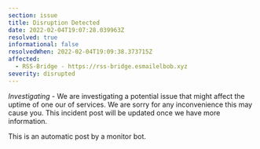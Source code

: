 ```yaml
---
section: issue
title: Disruption Detected
date: 2022-02-04T19:07:28.039963Z
resolved: true
informational: false
resolvedWhen: 2022-02-04T19:09:38.373715Z
affected:
  - RSS-Bridge - https://rss-bridge.esmailelbob.xyz
severity: disrupted
---
```

*Investigating* - We are investigating a potential issue that might affect the uptime of one our of services. We are sorry for any inconvenience this may cause you. This incident post will be updated once we have more information.

This is an automatic post by a monitor bot.
        
